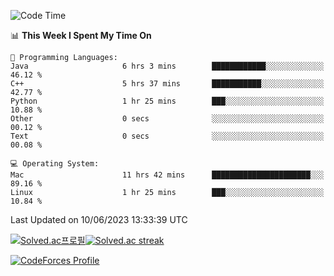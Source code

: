 
<!--START_SECTION:waka-->
![Code Time](http://img.shields.io/badge/Code%20Time-2%2C735%20hrs%2045%20mins-blue)

📊 **This Week I Spent My Time On** 

```text
💬 Programming Languages: 
Java                     6 hrs 3 mins        ████████████░░░░░░░░░░░░░   46.12 % 
C++                      5 hrs 37 mins       ███████████░░░░░░░░░░░░░░   42.77 % 
Python                   1 hr 25 mins        ███░░░░░░░░░░░░░░░░░░░░░░   10.88 % 
Other                    0 secs              ░░░░░░░░░░░░░░░░░░░░░░░░░   00.12 % 
Text                     0 secs              ░░░░░░░░░░░░░░░░░░░░░░░░░   00.08 % 

💻 Operating System: 
Mac                      11 hrs 42 mins      ██████████████████████░░░   89.16 % 
Linux                    1 hr 25 mins        ███░░░░░░░░░░░░░░░░░░░░░░   10.84 % 
```


 Last Updated on 10/06/2023 13:33:39 UTC
<!--END_SECTION:waka-->


[![Solved.ac프로필](http://mazassumnida.wtf/api/generate_badge?boj=hckim96)](https://solved.ac/hckim96)[![Solved.ac streak](http://mazandi.herokuapp.com/api?handle=hckim96&theme=dark)](https://solved.ac/hckim96)


[![CodeForces Profile](https://cf.leed.at?id=hckim96)](https://codeforces.com/profile/hckim96)

